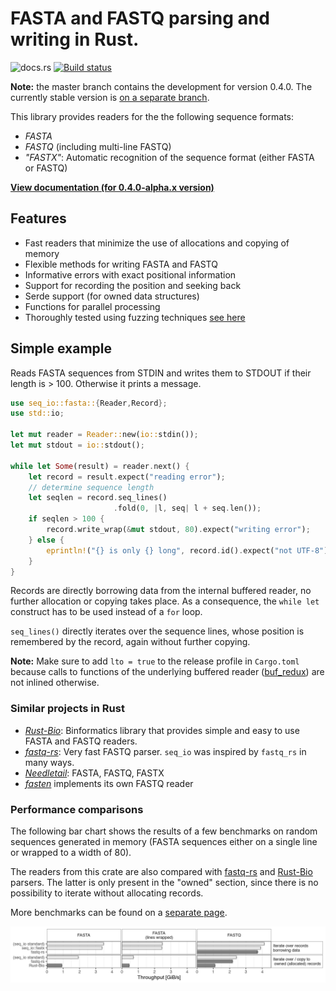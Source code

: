 
# FASTA and FASTQ parsing and writing in Rust.

![docs.rs](https://docs.rs/seq_io/badge.svg)
[![Build status](https://api.travis-ci.org/markschl/seq_io.png)](https://travis-ci.org/markschl/seq_io)

**Note:** the master branch contains the development for version 0.4.0. The
currently stable version is [on a separate branch](https://github.com/markschl/seq_io/tree/v0.3).

This library provides readers for the the following sequence formats:

* *FASTA*
* *FASTQ* (including multi-line FASTQ)
* *"FASTX"*: Automatic recognition of the sequence format (either FASTA or FASTQ)

[**View documentation (for 0.4.0-alpha.x version)**](https://docs.rs/seq_io)

## Features

* Fast readers that minimize the use of allocations and copying of memory
* Flexible methods for writing FASTA and FASTQ
* Informative errors with exact positional information
* Support for recording the position and seeking back
* Serde support (for owned data structures)
* Functions for parallel processing
* Thoroughly tested using fuzzing techniques [see here](FUZZING.md)


## Simple example

Reads FASTA sequences from STDIN and writes them to STDOUT if their length is 
\> 100. Otherwise it prints a message.

```rust
use seq_io::fasta::{Reader,Record};
use std::io;

let mut reader = Reader::new(io::stdin());
let mut stdout = io::stdout();

while let Some(result) = reader.next() {
    let record = result.expect("reading error");
    // determine sequence length
    let seqlen = record.seq_lines()
                       .fold(0, |l, seq| l + seq.len());
    if seqlen > 100 {
        record.write_wrap(&mut stdout, 80).expect("writing error");
    } else {
        eprintln!("{} is only {} long", record.id().expect("not UTF-8"), seqlen);
    }
}
```

Records are directly borrowing data from the internal buffered reader,
no further allocation or copying takes place.
As a consequence, the `while let` construct has to be used instead of a `for`
loop.

`seq_lines()` directly iterates over the sequence lines, whose position 
is remembered by the record, again without further copying.

**Note:** Make sure to add `lto = true` to the release profile in `Cargo.toml`
because calls to functions of the underlying buffered reader
([buf_redux](https://github.com/abonander/buf_redux)) are not inlined otherwise.


### Similar projects in Rust

* *[Rust-Bio](https://rust-bio.github.io)*: Binformatics library that provides
  simple and easy to use FASTA and FASTQ readers.
* *[fastq-rs](https://github.com/aseyboldt/fastq-rs)*: Very fast FASTQ parser.
  `seq_io` was inspired by `fastq_rs` in many ways.
* *[Needletail](https://github.com/onecodex/needletail)*: FASTA, FASTQ, FASTX
* *[fasten](https://github.com/lskatz/fasten)* implements its own FASTQ reader

### Performance comparisons

The following bar chart shows the results of a few benchmarks on random
sequences generated in memory (FASTA sequences either on a single line or 
wrapped to a width of 80).

The readers from this crate are also compared with 
[fastq-rs](https://github.com/aseyboldt/fastq-rs)
and [Rust-Bio](https://rust-bio.github.io) parsers. The latter is only present
in the "owned" section, since there is no possibility to iterate without
allocating records.

More benchmarks can be found on a [separate page](BENCHMARK.md).

![benchmark results](bench_results/reader_comparison_simple.png)

